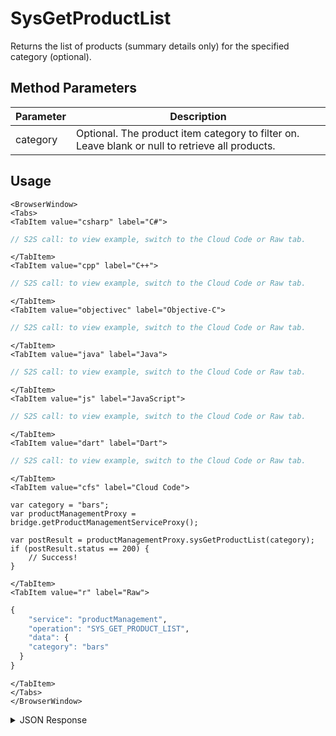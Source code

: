 # SysGetProductList

Returns the list of products (summary details only) for the specified category (optional).

<PartialServop service_name="productManagement" operation_name="SYS_GET_PRODUCT_LIST" />

## Method Parameters

| Parameter | Description                                                                                     |
| --------- | ----------------------------------------------------------------------------------------------- |
| category  | Optional. The product item category to filter on. Leave blank or null to retrieve all products. |

## Usage

```mdx-code-block
<BrowserWindow>
<Tabs>
<TabItem value="csharp" label="C#">
```

```csharp
// S2S call: to view example, switch to the Cloud Code or Raw tab.
```

```mdx-code-block
</TabItem>
<TabItem value="cpp" label="C++">
```

```cpp
// S2S call: to view example, switch to the Cloud Code or Raw tab.
```

```mdx-code-block
</TabItem>
<TabItem value="objectivec" label="Objective-C">
```

```objectivec
// S2S call: to view example, switch to the Cloud Code or Raw tab.
```

```mdx-code-block
</TabItem>
<TabItem value="java" label="Java">
```

```java
// S2S call: to view example, switch to the Cloud Code or Raw tab.
```

```mdx-code-block
</TabItem>
<TabItem value="js" label="JavaScript">
```

```javascript
// S2S call: to view example, switch to the Cloud Code or Raw tab.
```

```mdx-code-block
</TabItem>
<TabItem value="dart" label="Dart">
```

```dart
// S2S call: to view example, switch to the Cloud Code or Raw tab.
```

```mdx-code-block
</TabItem>
<TabItem value="cfs" label="Cloud Code">
```

```cfscript
var category = "bars";
var productManagementProxy = bridge.getProductManagementServiceProxy();

var postResult = productManagementProxy.sysGetProductList(category);
if (postResult.status == 200) {
    // Success!
}
```

```mdx-code-block
</TabItem>
<TabItem value="r" label="Raw">
```

```r
{
	"service": "productManagement",
	"operation": "SYS_GET_PRODUCT_LIST",
	"data": {
    "category": "bars"
  }
}
```

```mdx-code-block
</TabItem>
</Tabs>
</BrowserWindow>
```

<details>
<summary>JSON Response</summary>

```json
{
    "data": {
        "products": [
            {
                "itemId": "barBundle1Imp12peer",
                "defaultReferencePrice": -1,
                "iTunesSubscriptionType": "Free",
                "data": {
                    "customAttr": "value"
                },
                "imageUrl": "",
                "description": "Bundle of 10 Bars.",
                "title": "Bars (10)",
                "category": "bars",
                "type": "Subscription"
            }
        ]
    },
    "status": 200
}
```

</details>
